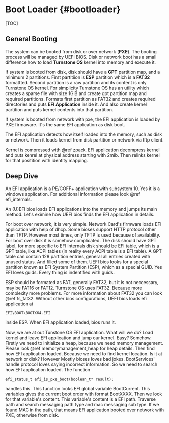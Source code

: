 Boot Loader  {#bootloader}
===========
[TOC]

## General Booting

The system can be booted from disk or over network (**PXE**). The booting process will be managed by UEFI BIOS. Disk or network boot has a small difference how to load **Turnstone OS** kernel into memory and execute it. 

If system is booted from disk, disk should have a **GPT** partition map, and a minimum 2 partitions. First partitiion is **ESP** partition which is a **FAT32** formattted. Second partition is a raw partition and its content is only Turnstone OS kernel. For simplicity Turnstone OS has an utility which creates a sparse file with size 1GiB and create gpt partition map and required partitions. Formats first partition as FAT32 and creates required directories and puts **EFI Application** inside it. And also create kernel partition and puts kernel contents into that partition. 

If system is booted from network with pxe, the EFI application is loaded by PXE firmaware. It's the same EFI application as disk boot. 

The EFI application detects how itself loaded into the memory, such as disk or network. Then it loads kernel from disk partition or network via tftp client.

Kernel is compressed with @ref zpack. EFI application decompress kernel and puts kenrel at physical address starting with 2mib. Then relinks kernel for that positition with identity mapping.


## Deep Dive

An EFI application is a PE/COFF+ application with subsystem 10. Yes it is a windows application. For additional information please look @ref efi_internals.

An (U)EFI bios loads EFI applications into the memory and jumps its main method. Let's eximine how UEFI bios finds the EFI application in details.

For boot over network, it is very simple. Network Card's firmware loads EFI application with help of dhcp. Some bioses support HTTP protocol other than TFTP. However most times, only TFTP is used because of availability. For boot over disk it is somehow complicated. The disk should have GPT label, for more specific to EFI internals disk should be EFI table, which is a GPT table, like ACPI tables (in reality every ACPI table is a EFI table). A GPT table can contain 128 partition entries, general all entries created with unused status. And filled some of them. UEFI bios looks for a special partition known as EFI System Partition (ESP), which as a special GUID. Yes EFI loves guids. Every thing is indentified with guids. 

ESP should be formated as FAT, generally FAT32, but it is not neccessary, may be FAT16 or FAT12. Turnstone OS uses FAT32. Because more complexity more problems. For more information about FAT32 you can look @ref fs_fat32. Without other bios configurations, UEFI bios loads efi application at

```
EFI\BOOT\BOOTX64.EFI
```

inside ESP. When EFI application loaded, bios runs it. 

Now, we are at out Tunstone OS EFI application. What will we do? Load kernel and leave EFI application and jump our kernel. Easy? Somehow. Firstly we need to initialize a heap, because we need memory management. Please look @ref memorymanagement_heap for heap details. Then find how EFI application loaded. Because we need to find kernel location. Is it at network or disk? However Mostly bioses loves bad jokes. BootServices' handle protocol loves saying incorrect information. So we need to search how EFI application loaded. The function

```
efi_status_t efi_is_pxe_boot(boolean_t* result);
```

handles this. This function looks EFI global variable BootCurrent. This variables gives the current boot order with format BootXXXX. Then we look for that variable's content. This variable's content is a EFI path. Traverse path and search messaging path type and mac messaging sub type. If we found MAC in the path, that means EFI application booted over network with PXE, otherwise from disk. 

